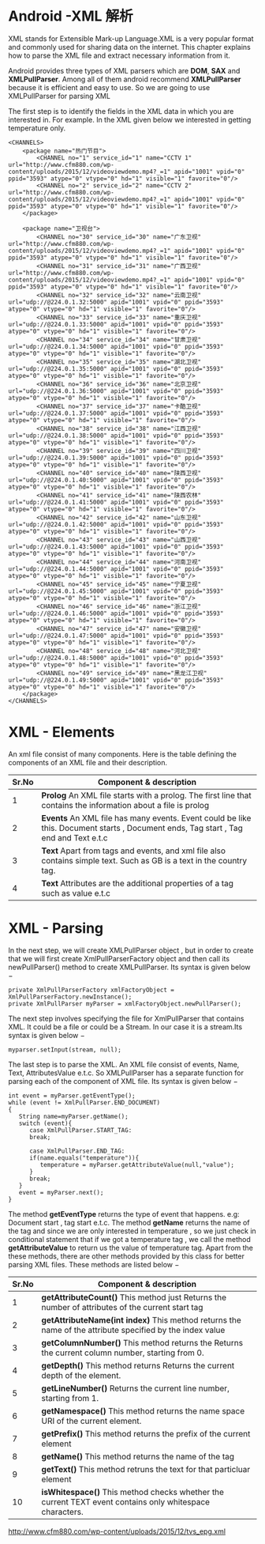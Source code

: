 Android -XML 解析
=================
XML stands for Extensible Mark-up Language.XML is a very popular format and commonly used for sharing data on the internet. This chapter explains how to parse the XML file and extract necessary information from it.

Android provides three types of XML parsers which are **DOM**, **SAX** and **XMLPullParser**. Among all of them android recommend **XMLPullParser** because it is efficient
 and easy to use. So we are going to use XMLPullParser for parsing XML

The first step is to identify the fields in the XML data in which you are interested in. For example. In the XML given below we interested in getting temperature only.

```
<CHANNELS>
	<package name="热门节目">
		<CHANNEL no="1" service_id="1" name="CCTV 1" url="http://www.cfm880.com/wp-content/uploads/2015/12/videoviewdemo.mp4?_=1" apid="1001" vpid="0" ppid="3593" atype="0" vtype="0" hd="1" visible="1" favorite="0"/>
		<CHANNEL no="2" service_id="2" name="CCTV 2" url="http://www.cfm880.com/wp-content/uploads/2015/12/videoviewdemo.mp4?_=1" apid="1001" vpid="0" ppid="3593" atype="0" vtype="0" hd="1" visible="1" favorite="0"/>
	</package>
	
	<package name="卫视台">
		<CHANNEL no="30" service_id="30" name="广东卫视" url="http://www.cfm880.com/wp-content/uploads/2015/12/videoviewdemo.mp4?_=1" apid="1001" vpid="0" ppid="3593" atype="0" vtype="0" hd="1" visible="1" favorite="0"/>
		<CHANNEL no="31" service_id="31" name="广西卫视" url="http://www.cfm880.com/wp-content/uploads/2015/12/videoviewdemo.mp4?_=1" apid="1001" vpid="0" ppid="3593" atype="0" vtype="0" hd="1" visible="1" favorite="0"/>
		<CHANNEL no="32" service_id="32" name="云南卫视" url="udp://@224.0.1.32:5000" apid="1001" vpid="0" ppid="3593" atype="0" vtype="0" hd="1" visible="1" favorite="0"/>
		<CHANNEL no="33" service_id="33" name="重庆卫视" url="udp://@224.0.1.33:5000" apid="1001" vpid="0" ppid="3593" atype="0" vtype="0" hd="1" visible="1" favorite="0"/>
		<CHANNEL no="34" service_id="34" name="甘肃卫视" url="udp://@224.0.1.34:5000" apid="1001" vpid="0" ppid="3593" atype="0" vtype="0" hd="1" visible="1" favorite="0"/>
		<CHANNEL no="35" service_id="35" name="湖北卫视" url="udp://@224.0.1.35:5000" apid="1001" vpid="0" ppid="3593" atype="0" vtype="0" hd="1" visible="1" favorite="0"/>
		<CHANNEL no="36" service_id="36" name="北京卫视" url="udp://@224.0.1.36:5000" apid="1001" vpid="0" ppid="3593" atype="0" vtype="0" hd="1" visible="1" favorite="0"/>
		<CHANNEL no="37" service_id="37" name="卡酷卫视" url="udp://@224.0.1.37:5000" apid="1001" vpid="0" ppid="3593" atype="0" vtype="0" hd="1" visible="1" favorite="0"/>
		<CHANNEL no="38" service_id="38" name="江西卫视" url="udp://@224.0.1.38:5000" apid="1001" vpid="0" ppid="3593" atype="0" vtype="0" hd="1" visible="1" favorite="0"/>
		<CHANNEL no="39" service_id="39" name="四川卫视" url="udp://@224.0.1.39:5000" apid="1001" vpid="0" ppid="3593" atype="0" vtype="0" hd="1" visible="1" favorite="0"/>
		<CHANNEL no="40" service_id="40" name="陕西卫视" url="udp://@224.0.1.40:5000" apid="1001" vpid="0" ppid="3593" atype="0" vtype="0" hd="1" visible="1" favorite="0"/>
		<CHANNEL no="41" service_id="41" name="陕西农林" url="udp://@224.0.1.41:5000" apid="1001" vpid="0" ppid="3593" atype="0" vtype="0" hd="1" visible="1" favorite="0"/>
		<CHANNEL no="42" service_id="42" name="山东卫视" url="udp://@224.0.1.42:5000" apid="1001" vpid="0" ppid="3593" atype="0" vtype="0" hd="1" visible="1" favorite="0"/>
		<CHANNEL no="43" service_id="43" name="山西卫视" url="udp://@224.0.1.43:5000" apid="1001" vpid="0" ppid="3593" atype="0" vtype="0" hd="1" visible="1" favorite="0"/>
		<CHANNEL no="44" service_id="44" name="河南卫视" url="udp://@224.0.1.44:5000" apid="1001" vpid="0" ppid="3593" atype="0" vtype="0" hd="1" visible="1" favorite="0"/>
		<CHANNEL no="45" service_id="45" name="宁夏卫视" url="udp://@224.0.1.45:5000" apid="1001" vpid="0" ppid="3593" atype="0" vtype="0" hd="1" visible="1" favorite="0"/>
		<CHANNEL no="46" service_id="46" name="浙江卫视" url="udp://@224.0.1.46:5000" apid="1001" vpid="0" ppid="3593" atype="0" vtype="0" hd="1" visible="1" favorite="0"/>
		<CHANNEL no="47" service_id="47" name="安徽卫视" url="udp://@224.0.1.47:5000" apid="1001" vpid="0" ppid="3593" atype="0" vtype="0" hd="1" visible="1" favorite="0"/>
		<CHANNEL no="48" service_id="48" name="河北卫视" url="udp://@224.0.1.48:5000" apid="1001" vpid="0" ppid="3593" atype="0" vtype="0" hd="1" visible="1" favorite="0"/>
		<CHANNEL no="49" service_id="49" name="黑龙江卫视" url="udp://@224.0.1.49:5000" apid="1001" vpid="0" ppid="3593" atype="0" vtype="0" hd="1" visible="1" favorite="0"/>
	</package>
</CHANNELS>
```

# XML - Elements

An xml file consist of many components. Here is the table defining the components of an XML file and their description.


**Sr.No** | **Component & description** 
----------|------------------------------
1         | **Prolog** An XML file starts with a prolog. The first line that contains the information about a file is prolog
2         | **Events** An XML file has many events. Event could be like this. Document starts , Document ends, Tag start , Tag end and Text e.t.c
3         | **Text** Apart from tags and events, and xml file also contains simple text. Such as GB is a text in the country tag.
4         | **Text** Attributes are the additional properties of a tag such as value e.t.c


# XML - Parsing

In the next step, we will create XMLPullParser object , but in order to create that we will first create 
XmlPullParserFactory object and then call its newPullParser() method to create XMLPullParser. Its syntax is given below −

```
private XmlPullParserFactory xmlFactoryObject = XmlPullParserFactory.newInstance();
private XmlPullParser myParser = xmlFactoryObject.newPullParser();
```

The next step involves specifying the file for XmlPullParser that contains XML. It could be a file or could be a Stream. 
In our case it is a stream.Its syntax is given below −

```
myparser.setInput(stream, null);
```

The last step is to parse the XML. An XML file consist of events, Name, Text, AttributesValue e.t.c. So XMLPullParser 
has a separate function for parsing each of the component of XML file. Its syntax is given below −

```
int event = myParser.getEventType();
while (event != XmlPullParser.END_DOCUMENT) 
{
   String name=myParser.getName();
   switch (event){
      case XmlPullParser.START_TAG:
      break;
      
      case XmlPullParser.END_TAG:
      if(name.equals("temperature")){
         temperature = myParser.getAttributeValue(null,"value");
      }
      break;
   }		 
   event = myParser.next(); 					
}
```

The method **getEventType** returns the type of event that happens. e.g: Document start , tag start e.t.c.
The method **getName** returns the name of the tag and since we are only interested in temperature , 
so we just check in conditional statement that if we got a temperature tag , we call the method **getAttributeValue** to return us the value of temperature tag.
Apart from the these methods, there are other methods provided by this class for better parsing XML files. These methods are listed below −


**Sr.No** | **Component & description** 
----------|------------------------------
1         | **getAttributeCount()** This method just Returns the number of attributes of the current start tag
2         | **getAttributeName(int index)** This method returns the name of the attribute specified by the index value
3         | **getColumnNumber()** This method returns the Returns the current column number, starting from 0.
4         | **getDepth()** This method returns Returns the current depth of the element.
5         | **getLineNumber()** Returns the current line number, starting from 1.
6         | **getNamespace()** This method returns the name space URI of the current element.
7         | **getPrefix()** This method returns the prefix of the current element
8         | **getName()** This method returns the name of the tag
9         | **getText()** This method retruns the text for that particluar element
10        | **isWhitespace()** This method checks whether the current TEXT event contains only whitespace characters.

http://www.cfm880.com/wp-content/uploads/2015/12/tvs_epg.xml


 


